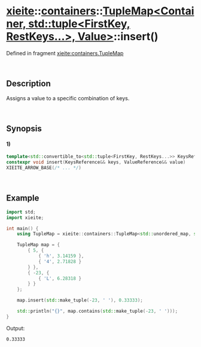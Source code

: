 # [xieite](../../../../../xieite.md)\:\:[containers](../../../../../containers.md)\:\:[TupleMap<Container, std::tuple<FirstKey, RestKeys...>, Value>](../../../tuple_map.md)\:\:insert\(\)
Defined in fragment [xieite:containers.TupleMap](../../../../../../src/containers/tuple_map.cpp)

&nbsp;

## Description
Assigns a value to a specific combination of keys.

&nbsp;

## Synopsis
#### 1)
```cpp
template<std::convertible_to<std::tuple<FirstKey, RestKeys...>> KeysReference, std::convertible_to<Value> ValueReference>
constexpr void insert(KeysReference&& keys, ValueReference&& value)
XIEITE_ARROW_BASE(/* ... */)
```

&nbsp;

## Example
```cpp
import std;
import xieite;

int main() {
    using TupleMap = xieite::containers::TupleMap<std::unordered_map, std::tuple<int, char>, double>;

    TupleMap map = {
        { 5, {
            { 'h', 3.14159 },
            { '4', 2.71828 }
        } },
        { -23, {
            { 'L', 6.28318 }
        } }
    };

    map.insert(std::make_tuple(-23, ' '), 0.33333);

    std::println("{}", map.contains(std::make_tuple(-23, ' ')));
}
```
Output:
```
0.33333
```
